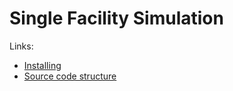 Single Facility Simulation
==========================

Links:

 - [Installing](/doc/install.md)
 - [Source code structure](/doc/structure.md)
